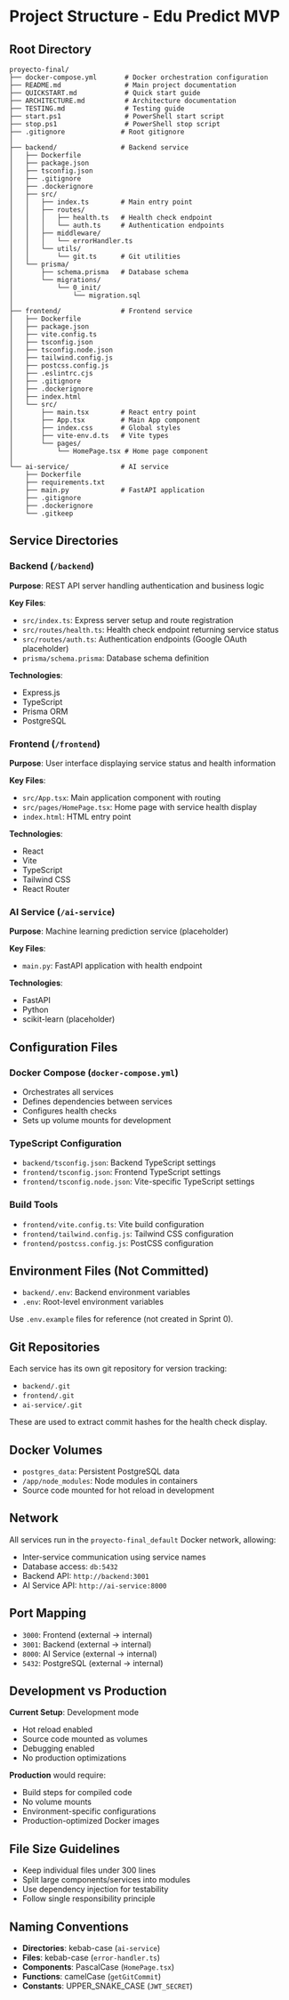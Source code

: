# Project Structure - Edu Predict MVP

## Root Directory

```
proyecto-final/
├── docker-compose.yml       # Docker orchestration configuration
├── README.md                # Main project documentation
├── QUICKSTART.md            # Quick start guide
├── ARCHITECTURE.md          # Architecture documentation
├── TESTING.md               # Testing guide
├── start.ps1                # PowerShell start script
├── stop.ps1                 # PowerShell stop script
├── .gitignore              # Root gitignore
│
├── backend/                # Backend service
│   ├── Dockerfile
│   ├── package.json
│   ├── tsconfig.json
│   ├── .gitignore
│   ├── .dockerignore
│   ├── src/
│   │   ├── index.ts        # Main entry point
│   │   ├── routes/
│   │   │   ├── health.ts   # Health check endpoint
│   │   │   └── auth.ts     # Authentication endpoints
│   │   ├── middleware/
│   │   │   └── errorHandler.ts
│   │   └── utils/
│   │       └── git.ts      # Git utilities
│   └── prisma/
│       ├── schema.prisma   # Database schema
│       └── migrations/
│           └── 0_init/
│               └── migration.sql
│
├── frontend/               # Frontend service
│   ├── Dockerfile
│   ├── package.json
│   ├── vite.config.ts
│   ├── tsconfig.json
│   ├── tsconfig.node.json
│   ├── tailwind.config.js
│   ├── postcss.config.js
│   ├── .eslintrc.cjs
│   ├── .gitignore
│   ├── .dockerignore
│   ├── index.html
│   └── src/
│       ├── main.tsx        # React entry point
│       ├── App.tsx         # Main App component
│       ├── index.css       # Global styles
│       ├── vite-env.d.ts   # Vite types
│       └── pages/
│           └── HomePage.tsx # Home page component
│
└── ai-service/             # AI service
    ├── Dockerfile
    ├── requirements.txt
    ├── main.py             # FastAPI application
    ├── .gitignore
    ├── .dockerignore
    └── .gitkeep
```

## Service Directories

### Backend (`/backend`)

**Purpose**: REST API server handling authentication and business logic

**Key Files**:
- `src/index.ts`: Express server setup and route registration
- `src/routes/health.ts`: Health check endpoint returning service status
- `src/routes/auth.ts`: Authentication endpoints (Google OAuth placeholder)
- `prisma/schema.prisma`: Database schema definition

**Technologies**:
- Express.js
- TypeScript
- Prisma ORM
- PostgreSQL

### Frontend (`/frontend`)

**Purpose**: User interface displaying service status and health information

**Key Files**:
- `src/App.tsx`: Main application component with routing
- `src/pages/HomePage.tsx`: Home page with service health display
- `index.html`: HTML entry point

**Technologies**:
- React
- Vite
- TypeScript
- Tailwind CSS
- React Router

### AI Service (`/ai-service`)

**Purpose**: Machine learning prediction service (placeholder)

**Key Files**:
- `main.py`: FastAPI application with health endpoint

**Technologies**:
- FastAPI
- Python
- scikit-learn (placeholder)

## Configuration Files

### Docker Compose (`docker-compose.yml`)
- Orchestrates all services
- Defines dependencies between services
- Configures health checks
- Sets up volume mounts for development

### TypeScript Configuration
- `backend/tsconfig.json`: Backend TypeScript settings
- `frontend/tsconfig.json`: Frontend TypeScript settings
- `frontend/tsconfig.node.json`: Vite-specific TypeScript settings

### Build Tools
- `frontend/vite.config.ts`: Vite build configuration
- `frontend/tailwind.config.js`: Tailwind CSS configuration
- `frontend/postcss.config.js`: PostCSS configuration

## Environment Files (Not Committed)

- `backend/.env`: Backend environment variables
- `.env`: Root-level environment variables

Use `.env.example` files for reference (not created in Sprint 0).

## Git Repositories

Each service has its own git repository for version tracking:
- `backend/.git`
- `frontend/.git`
- `ai-service/.git`

These are used to extract commit hashes for the health check display.

## Docker Volumes

- `postgres_data`: Persistent PostgreSQL data
- `/app/node_modules`: Node modules in containers
- Source code mounted for hot reload in development

## Network

All services run in the `proyecto-final_default` Docker network, allowing:
- Inter-service communication using service names
- Database access: `db:5432`
- Backend API: `http://backend:3001`
- AI Service API: `http://ai-service:8000`

## Port Mapping

- `3000`: Frontend (external → internal)
- `3001`: Backend (external → internal)
- `8000`: AI Service (external → internal)
- `5432`: PostgreSQL (external → internal)

## Development vs Production

**Current Setup**: Development mode
- Hot reload enabled
- Source code mounted as volumes
- Debugging enabled
- No production optimizations

**Production** would require:
- Build steps for compiled code
- No volume mounts
- Environment-specific configurations
- Production-optimized Docker images

## File Size Guidelines

- Keep individual files under 300 lines
- Split large components/services into modules
- Use dependency injection for testability
- Follow single responsibility principle

## Naming Conventions

- **Directories**: kebab-case (`ai-service`)
- **Files**: kebab-case (`error-handler.ts`)
- **Components**: PascalCase (`HomePage.tsx`)
- **Functions**: camelCase (`getGitCommit`)
- **Constants**: UPPER_SNAKE_CASE (`JWT_SECRET`)

